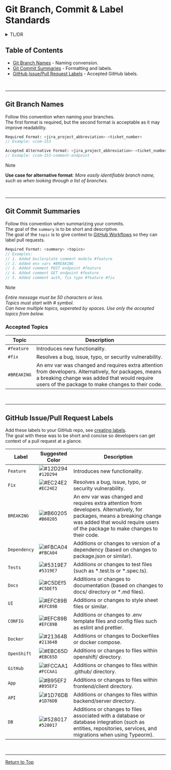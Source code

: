 # Git Branch, Commit & Label Standards

<details>
  <summary>TL/DR</summary>
  
### Branch Name

``` Boo
Format: <jira_project_abbreviation>-<ticket_number> OR <jira_project_abbreviation>-<ticket_number>-<short_summary>
// Example: ccom-153 OR ccom-153-comment-endpoint
```

### Commit Summary

``` Boo
Format: <summary> <topics>
// Example: Added comment auth, fix typo #feature #fix
```
> [!NOTE]
> _50 characters or less._  
> _Use only #feature #fix or #BREAKING topics._

> [!IMPORTANT]
> Add the [GitHub Labels](github-issue/pull-request-labels) to your repo.

<br />

</details>

## Table of Contents

- [Git Branch Names](#git-branch-names) - Naming convension.
- [Git Commit Summaries](#git-commit-summaries) - Formatting and labels.
- [GitHub Issue/Pull Request Labels](github-issue/pull-request-labels) - Accepted GitHub labels.

<br />

***

## Git Branch Names
Follow this convention when naming your branches.  
The first format is required, but the second format is acceptable as it may improve readability.

``` Boo
Required Format: <jira_project_abbreviation>-<ticket_number>
// Example: ccom-153
```
``` Boo
Accepted Alternative Format: <jira_project_abbreviation>-<ticket_number>-<short_summary>
// Example: ccom-153-comment-endpoint
```

> [!NOTE]
> **Use case for alternative format**: _More easily identifiable branch name, such as when looking through a list of branches._

<br />

***

## Git Commit Summaries
Follow this convention when summarizing your commits.  
The goal of the `summary` is to be short and descriptive.  
The goal of the `topic` is to give context to [GitHub Workflows] so they can label pull requests.

``` Boo
Required Format: <summary> <topics>
// Examples:
// 1. Added boilerplate comment module #feature
// 2. Added env vars #BREAKING
// 3. Added comment POST endpoint #feature
// 4. Added comment GET endpoint #feature
// 5. Added comment auth, fix typo #feature #fix
```
> [!NOTE]
> _Entire message must be 50 characters or less._  
> _Topics must start with # symbol._  
> _Can have multiple topics, seperated by spaces._
> _Use only the accepted topics from below._

### Accepted Topics

Topic | Description
--- | --- |
`#feature` | Introduces new functionality.
`#fix` | Resolves a bug, issue, typo, or security vulnerability.
`#BREAKING` | An env var was changed and requires extra attention from developers. Alternatively, for packages, means a breaking change was added that would require users of the package to make changes to their code.

<br />

***

## GitHub Issue/Pull Request Labels
Add these labels to your GitHub repo, see [creating labels].  
The goal with these was to be short and concise so developers can get context of a pull request at a glance.

Label | Suggested Color | Description
--- | --- | --- |
`Feature` | ![#12D294](https://placehold.co/10x10/12D294/12D294.png) `#12D294` | Introduces new functionality.
`Fix` | ![#EC24E2](https://placehold.co/10x10/EC24E2/EC24E2.png) `#EC24E2` | Resolves a bug, issue, typo, or security vulnerability.
`BREAKING` | ![#B60205](https://placehold.co/10x10/B60205/B60205.png) `#B60205` | An env var was changed and requires extra attention from developers. Alternatively, for packages, means a breaking change was added that would require users of the package to make changes to their code.
`Dependency` | ![#FBCA04](https://placehold.co/10x10/FBCA04/FBCA04.png) `#FBCA04` | Additions or changes to version of a dependency (based on changes to package.json or similar).
`Tests` | ![#5319E7](https://placehold.co/10x10/5319E7/5319E7.png) `#5319E7` | Additions or changes to test files (such as *.test.ts or *.spec.ts).
`Docs` | ![#C5DEf5](https://placehold.co/10x10/c5def5/c5def5.png) `#C5DEf5` | Additions or changes to documentation (based on changes to docs/ directory or *.md files).
`UI` | ![#EFC89B](https://placehold.co/10x10/EFC89B/EFC89B.png) `#EFC89B` | Additions or changes to style sheet files or similar.
`CONFIG` | ![#EFC89B](https://placehold.co/10x10/EFC89B/EFC89B.png) `#EFC89B` | Additions or changes to .env template files and config files such as eslint and prettier.
`Docker` | ![#21364B](https://placehold.co/10x10/21364B/21364B.png) `#21364B` | Additions or changes to Dockerfiles or docker compose.
`OpenShift` | ![#EBC65D](https://placehold.co/10x10/EBC65D/EBC65D.png) `#EBC65D` | Additions or changes to files within openshift/ directory.
`GitHub` | ![#FCCAA1](https://placehold.co/10x10/FCCAA1/FCCAA1.png) `#FCCAA1` | Additions or changes to files within .github/ directory.
`App` | ![#B95EF2](https://placehold.co/10x10/B95EF2/B95EF2.png) `#B95EF2` | Additions or changes to files within frontend/client directory.
`API` | ![#1D76DB](https://placehold.co/10x10/1D76DB/1D76DB.png) `#1D76DB` | Additions or changes to files within backend/server directory.
`DB` | ![#528017](https://placehold.co/10x10/528017/528017.png) `#528017` | Additions or changes to files associated with a database or database integration (such as entities, repositories, services, and migrations when using Typeorm).

<br />

***
[Return to Top](#git-branch,-commit-&-label-standards)

<!-- Link References -->
[GitHub Workflows]: https://docs.github.com/en/actions/using-workflows/about-workflows  
[creating labels]: https://docs.github.com/en/issues/using-labels-and-milestones-to-track-work/managing-labels#creating-a-label
